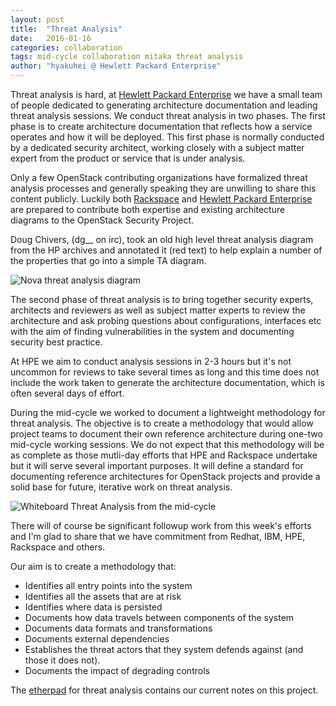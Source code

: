 ```yaml
---
layout: post
title:  "Threat Analysis"
date:   2016-01-16
categories: collaboration
tags: mid-cycle collaboration mitaka threat analysis
author: "hyakuhei @ Hewlett Packard Enterprise"
---
```

Threat analysis is hard, at [Hewlett Packard Enterprise](http://www8.hp.com/us/en/cloud/helion-portfolio.html#!&pd1=2&pd3=2&pd5=2)
we have a small team of people dedicated to generating architecture
documentation and leading threat analysis sessions. We conduct threat
analysis in two phases. The first phase is to create architecture
documentation that reflects how a service operates and how it will be
deployed. This first phase is normally conducted by a dedicated security
architect, working closely with a subject matter expert from the product
or service that is under analysis.

Only a few OpenStack contributing organizations have formalized threat
analysis processes and generally speaking they are unwilling to share
this content publicly. Luckily both [Rackspace](https://www.rackspace.com/cloud)
and [Hewlett Packard Enterprise](http://www8.hp.com/us/en/cloud/helion-portfolio.html#!&pd1=2&pd3=2&pd5=2)
are prepared to contribute both expertise and existing architecture
diagrams to the OpenStack Security Project.

Doug Chivers, (dg__ on irc), took an old high level threat analysis
diagram from the HP archives and annotated it (red text) to help explain
a number of the properties that go into a simple TA diagram.

![Nova threat analysis diagram](https://review.openstack.org/cat/220712%2C3%2Csecurity-threat-analysis/source/figures/Template_Architecture-diagram.png%5E0)

The second phase of threat analysis is to bring together security
experts, architects and reviewers as well as subject matter experts to
review the architecture and ask probing questions about configurations,
interfaces etc with the aim of finding vulnerabilities in the system
and documenting security best practice.

At HPE we aim to conduct analysis sessions in 2-3 hours but it's not
uncommon for reviews to take several times as long and this time does
not include the work taken to generate the architecture documentation,
which is often several days of effort.

During the mid-cycle we worked to document a lightweight methodology for
threat analysis. The objective is to create a methodology that would
allow project teams to document their own reference architecture during
one-two mid-cycle working sessions. We do not expect that this
methodology will be as complete as those mutli-day efforts that HPE and
Rackspace undertake but it will serve several important purposes. It
will define a standard for documenting reference architectures for
OpenStack projects and provide a solid base for future, iterative work
on threat analysis.

![Whiteboard Threat Analysis from the mid-cycle](https://drive.google.com/uc?export=download&id=1AFZsdYKx1cvlA6a78ynRv_t-dS1n9Qeygw)

There will of course be significant followup work from this week's
efforts and I'm glad to share that we have commitment from Redhat, IBM,
HPE, Rackspace and others.

Our aim is to create a methodology that:

* Identifies all entry points into the system
* Identifies all the assets that are at risk
* Identifies where data is persisted
* Documents how data travels between components of the system
* Documents data formats and transformations
* Documents external dependencies
* Establishes the threat actors that they system defends against (and those it does not).
* Documents the impact of degrading controls

The [etherpad](https://etherpad.openstack.org/p/security-mitaka-midcycle-threatanalysis) for threat analysis contains our current notes on this project.
